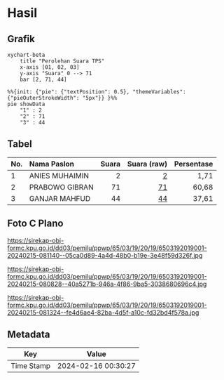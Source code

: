 # Hasil

## Grafik

```mermaid
xychart-beta
    title "Perolehan Suara TPS"
    x-axis [01, 02, 03]
    y-axis "Suara" 0 --> 71
    bar [2, 71, 44]
```

```mermaid
%%{init: {"pie": {"textPosition": 0.5}, "themeVariables": {"pieOuterStrokeWidth": "5px"}} }%%
pie showData
    "1" : 2
    "2" : 71
    "3" : 44
```

## Tabel

| No. | Nama Paslon    | Suara | Suara (raw) | Persentase |
|:--- |:-------------- | -----:| -----------:| ----------:|
| 1   | ANIES MUHAIMIN | 2     | [2][p-1]    | 1,71       |
| 2   | PRABOWO GIBRAN | 71    | [71][p-2]   | 60,68      |
| 3   | GANJAR MAHFUD  | 44    | [44][p-3]   | 37,61      |


[p-1]: https://github.com/gigit-pemilu/pemilu-2024-65-kalimantan-utara/blob/main/pilpres/hitung-suara/sub/65-kalimantan-utara/sub/03-nunukan/sub/19-krayan-barat/sub/2019-liang-turan/sub/001-tps/sub/paslon-1.txt
[p-2]: https://github.com/gigit-pemilu/pemilu-2024-65-kalimantan-utara/blob/main/pilpres/hitung-suara/sub/65-kalimantan-utara/sub/03-nunukan/sub/19-krayan-barat/sub/2019-liang-turan/sub/001-tps/sub/paslon-2.txt
[p-3]: https://github.com/gigit-pemilu/pemilu-2024-65-kalimantan-utara/blob/main/pilpres/hitung-suara/sub/65-kalimantan-utara/sub/03-nunukan/sub/19-krayan-barat/sub/2019-liang-turan/sub/001-tps/sub/paslon-3.txt

## Foto C Plano

https://sirekap-obj-formc.kpu.go.id/dd03/pemilu/ppwp/65/03/19/20/19/6503192019001-20240215-081140--05ca0d89-4a4d-48b0-b19e-3e48f59d326f.jpg

https://sirekap-obj-formc.kpu.go.id/dd03/pemilu/ppwp/65/03/19/20/19/6503192019001-20240215-080828--40a5271b-946a-4f86-9ba5-3038680696c4.jpg

https://sirekap-obj-formc.kpu.go.id/dd03/pemilu/ppwp/65/03/19/20/19/6503192019001-20240215-081324--fe4d6ae4-82ba-4d5f-a10c-fd32bd4f578a.jpg


## Metadata

| Key        | Value               |
| ---------- | ------------------- |
| Time Stamp | 2024-02-16 00:30:27 |



